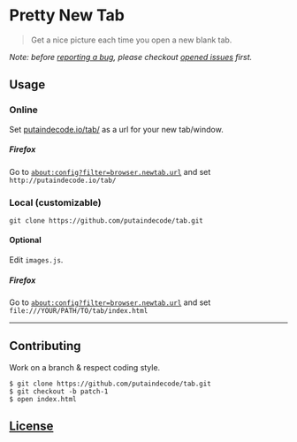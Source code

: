 # Pretty New Tab

> Get a nice picture each time you open a new blank tab.

_Note: before [reporting a bug](https://github.com/putaindecode/tab/issues/new), please checkout [opened issues](https://github.com/putaindecode/tab/issues/) first._

## Usage

### Online

Set [putaindecode.io/tab/](http://putaindecode.io/tab/) as a url for your new tab/window.

##### Firefox

Go to [`about:config?filter=browser.newtab.url`](about:config?filter=browser.newtab.url) and set `http://putaindecode.io/tab/`

### Local (customizable)

    git clone https://github.com/putaindecode/tab.git

#### Optional

Edit `images.js`.

##### Firefox

Go to [`about:config?filter=browser.newtab.url`](about:config?filter=browser.newtab.url) and set `file:///YOUR/PATH/TO/tab/index.html`

---

## Contributing

Work on a branch & respect coding style.

    $ git clone https://github.com/putaindecode/tab.git
    $ git checkout -b patch-1
    $ open index.html

## [License](LICENSE)

